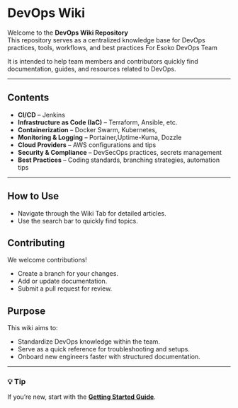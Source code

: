 # DevOps Wiki

Welcome to the **DevOps Wiki Repository**   
This repository serves as a centralized knowledge base for DevOps practices, tools, workflows, and best practices For Esoko DevOps Team  

It is intended to help team members and contributors quickly find documentation, guides, and resources related to DevOps.

---

## Contents
- **CI/CD** – Jenkins
- **Infrastructure as Code (IaC)** – Terraform, Ansible, etc.
- **Containerization** – Docker Swarm, Kubernetes,
- **Monitoring & Logging** – Portainer,Uptime-Kuma, Dozzle
- **Cloud Providers** – AWS configurations and tips
- **Security & Compliance** – DevSecOps practices, secrets management
- **Best Practices** – Coding standards, branching strategies, automation tips

---

## How to Use
- Navigate through the Wiki Tab for detailed articles.
- Use the search bar to quickly find topics.


## Contributing
We welcome contributions!  
- Create a branch for your changes.
- Add or update documentation.
- Submit a pull request for review.

## Purpose
This wiki aims to:
- Standardize DevOps knowledge within the team.
- Serve as a quick reference for troubleshooting and setups.
- Onboard new engineers faster with structured documentation.

---



### 💡 Tip
If you’re new, start with the **[Getting Started Guide](../../wiki/Getting-Started)**.
